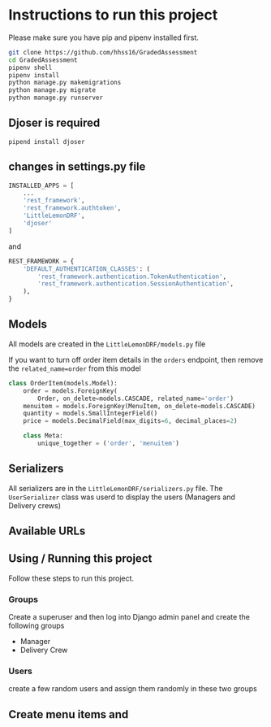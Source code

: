 # Instructions to run this project

Please make sure you have pip and pipenv installed first. 

```sh
git clone https://github.com/hhss16/GradedAssessment
cd GradedAssessment
pipenv shell
pipenv install 
python manage.py makemigrations 
python manage.py migrate
python manage.py runserver
```

## Djoser is required

`pipend install djoser`

## changes in settings.py file 

```python 
INSTALLED_APPS = [
    ...
    'rest_framework',
    'rest_framework.authtoken',
    'LittleLemonDRF',
    'djoser'
]

```

and

```python
REST_FRAMEWORK = {
    'DEFAULT_AUTHENTICATION_CLASSES': (
        'rest_framework.authentication.TokenAuthentication',
        'rest_framework.authentication.SessionAuthentication',
    ),
}

```

## Models

All models are created in the `LittleLemonDRF/models.py` file

If you want to turn off order item details in the `orders` endpoint, then remove the `related_name=order` from this model

```python
class OrderItem(models.Model):
    order = models.ForeignKey(
        Order, on_delete=models.CASCADE, related_name='order')
    menuitem = models.ForeignKey(MenuItem, on_delete=models.CASCADE)
    quantity = models.SmallIntegerField()
    price = models.DecimalField(max_digits=6, decimal_places=2)

    class Meta:
        unique_together = ('order', 'menuitem')

```

## Serializers 

All serializers are in the `LittleLemonDRF/serializers.py` file. The `UserSerializer` class was userd to display the users (Managers and Delivery crews)

## Available URLs

## Using / Running this project

Follow these steps to run this project. 

### Groups 
Create a superuser and then log into Django admin panel and create the following groups

* Manager
* Delivery Crew

### Users
create a few random users and assign them randomly in these two groups 


## Create menu items and 
